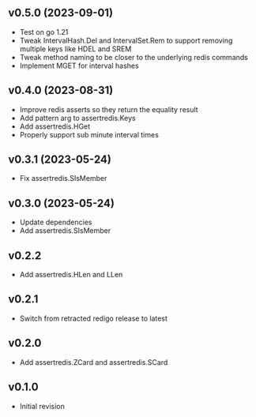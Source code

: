 v0.5.0 (2023-09-01)
-------------------------
 * Test on go 1.21
 * Tweak IntervalHash.Del and IntervalSet.Rem to support removing multiple keys like HDEL and SREM
 * Tweak method naming to be closer to the underlying redis commands
 * Implement MGET for interval hashes

v0.4.0 (2023-08-31)
-------------------------
 * Improve redis asserts so they return the equality result
 * Add pattern arg to assertredis.Keys
 * Add assertredis.HGet 
 * Properly support sub minute interval times

v0.3.1 (2023-05-24)
-------------------------
 * Fix assertredis.SIsMember

v0.3.0 (2023-05-24)
-------------------------
 * Update dependencies
 * Add assertredis.SIsMember

v0.2.2
----------
 * Add assertredis.HLen and LLen

v0.2.1
----------
 * Switch from retracted redigo release to latest

v0.2.0
----------
 * Add assertredis.ZCard and assertredis.SCard

v0.1.0
----------
* Initial revision

